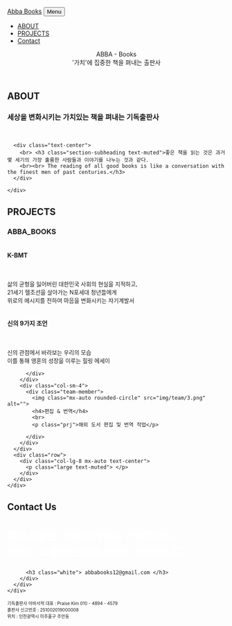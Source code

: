 <!DOCTYPE html>
<html lang="en">

<head>

  <meta charset="utf-8">
  <meta name="viewport" content="width=device-width, initial-scale=1, shrink-to-fit=no">
  <meta name="description" content="">
  <meta name="author" content="">

  <style type="text/css">
	.white{  font-size: 25px; color: white;	}
	.foot{  font-size: 10px; color: ;	}
	.prj{  font-size: 13px; color: ;	}
	.about-img { margin-left: auto; margin-right: auto; display: block; }
	</style>

  <title>도서출판 아바서적</title>

  <!-- Bootstrap core CSS -->
  <link href="vendor/bootstrap/css/bootstrap.min.css" rel="stylesheet">

  <!-- Custom fonts for this template -->
  <link href="vendor/fontawesome-free/css/all.min.css" rel="stylesheet" type="text/css">
  <link href="https://fonts.googleapis.com/css?family=Montserrat:400,700" rel="stylesheet" type="text/css">
  <link href='https://fonts.googleapis.com/css?family=Kaushan+Script' rel='stylesheet' type='text/css'>
  <link href='https://fonts.googleapis.com/css?family=Droid+Serif:400,700,400italic,700italic' rel='stylesheet' type='text/css'>
  <link href='https://fonts.googleapis.com/css?family=Roboto+Slab:400,100,300,700' rel='stylesheet' type='text/css'>

  <!-- Custom styles for this template -->
  <link href="css/agency.min.css" rel="stylesheet">

</head>

<body id="page-top">

  <!-- Navigation -->
  <nav class="navbar navbar-expand-lg navbar-dark fixed-top" id="mainNav">
    <div class="container">
      <a class="navbar-brand js-scroll-trigger" href="#page-top">Abba Books</a>
      <button class="navbar-toggler navbar-toggler-right" type="button" data-toggle="collapse" data-target="#navbarResponsive" aria-controls="navbarResponsive" aria-expanded="false" aria-label="Toggle navigation">
        Menu
        <i class="fas fa-bars"></i>
      </button>
      <div class="collapse navbar-collapse" id="navbarResponsive">
        <ul class="navbar-nav text-uppercase ml-auto">
         <!-- <li class="nav-item">
            <a class="nav-link js-scroll-trigger" href="#services">Services</a>
          </li> -->
          <li class="nav-item">
            <a class="nav-link js-scroll-trigger" href="#portfolio">ABOUT</a>
          </li>
          <li class="nav-item">
            <a class="nav-link js-scroll-trigger" href="#team">PROJECTS</a>
          </li>
          <li class="nav-item">
            <a class="nav-link js-scroll-trigger" href="#contact">Contact</a>
          </li>
        </ul>
      </div>
    </div>
  </nav>

  <!-- Header -->
  <header class="masthead">
    <div class="container">
      <div class="intro-text">
        <div class="intro-lead-in">ABBA - Books</div>
        <!-- <div> <h3 class="section-subheading text-muted">출판 / 편집 / 번역 / 제작 </h3> </div> -->
		<div class="intro-lead-in">'가치'에 집중한 책을 펴내는 출판사</div>
        <!-- <div class="intro-heading text-uppercase">It's Nice To Meet You</div> -->
        <!-- <a class="btn btn-primary btn-xl text-uppercase js-scroll-trigger" href="#services">Tell Me More</a> -->
      </div>
    </div>
  </header>


  <!-- Services -->
  <!-- <section class="page-section" id="services">
    <div class="container">
      <div class="row">
        <div class="col-lg-12 text-center">
          <h2 class="section-heading text-uppercase">Services</h2>
          <h3 class="section-subheading text-muted">Lorem ipsum dolor sit amet consectetur.</h3>
        </div>
      </div>
      <div class="row text-center">
        <div class="col-md-4">
          <span class="fa-stack fa-4x">
            <i class="fas fa-circle fa-stack-2x text-primary"></i>
            <i class="fas fa-shopping-cart fa-stack-1x fa-inverse"></i>
          </span>
          <h4 class="service-heading">E-Commerce</h4>
          <p class="text-muted">Lorem ipsum dolor sit amet, consectetur adipisicing elit. Minima maxime quam architecto quo inventore harum ex magni, dicta impedit.</p>
        </div>
        <div class="col-md-4">
          <span class="fa-stack fa-4x">
            <i class="fas fa-circle fa-stack-2x text-primary"></i>
            <i class="fas fa-laptop fa-stack-1x fa-inverse"></i>
          </span>
          <h4 class="service-heading">Responsive Design</h4>
          <p class="text-muted">Lorem ipsum dolor sit amet, consectetur adipisicing elit. Minima maxime quam architecto quo inventore harum ex magni, dicta impedit.</p>
        </div>
        <div class="col-md-4">
          <span class="fa-stack fa-4x">
            <i class="fas fa-circle fa-stack-2x text-primary"></i>
            <i class="fas fa-lock fa-stack-1x fa-inverse"></i>
          </span>
          <h4 class="service-heading">Web Security</h4>
          <p class="text-muted">Lorem ipsum dolor sit amet, consectetur adipisicing elit. Minima maxime quam architecto quo inventore harum ex magni, dicta impedit.</p>
        </div>
      </div>
    </div>
  </section> -->


  <!-- Portfolio Grid -->
  <section class="bg-light page-section" id="portfolio">
    <div class="container">
      <div class="row">
        <div class="col-lg-12 text-center">
          <h2 class="section-heading text-uppercase">ABOUT</h2>
          <h3 class="section-subheading text-muted">세상을 변화시키는 가치있는 책을 펴내는 기독출판사</h3>
        </div>
      </div>
   <!--   <div class="row">
        <div class="col-md-4 col-sm-6 portfolio-item">
	  	 <img class="img-fluid mx-auto" src="img/portfolio/q1.jpg" width="250px"> 
		<img class="img-fluid " src="img/portfolio/q1.jpg" width="250px" height="250px">
		<img class="img-fluid " src="img/portfolio/q2.jpg" width="250px" height="250px">
		<img class="img-fluid " src="img/portfolio/q3.jpg" width="250px" height="250px">
		<img class="img-fluid " src="img/portfolio/q4.jpg" width="250px" height="250px"> <br>
		</div>
	  </div> -->
          <div class="team-member">
            <img class="mx-auto rounded-circle" src="img/portfolio/q1.jpg" alt="">
            <img class="mx-auto rounded-circle" src="img/portfolio/q2.jpg" alt="">
            <img class="mx-auto rounded-circle" src="img/portfolio/q3.jpg" alt="">
            <img class="mx-auto rounded-circle" src="img/portfolio/q4.jpg" alt="">
		  </div>


	  <div class="text-center">
		<br> <h3 class="section-subheading text-muted">좋은 책을 읽는 것은 과거 몇 세기의 가장 훌륭한 사람들과 이야기를 나누는 것과 같다. 
		<br><br> The reading of all good books is like a conversation with the finest men of past centuries.</h3>
	  </div>
      
    </div>
  </section>

  <!-- About --> <!--
  <section class="page-section" id="about">
    <div class="container">
      <div class="row">
        <div class="col-lg-12 text-center">
          <h2 class="section-heading text-uppercase">About</h2>
          <h3 class="section-subheading text-muted">Lorem ipsum dolor sit amet consectetur.</h3>
        </div>
      </div>
      <div class="row">
        <div class="col-lg-12">
          <ul class="timeline">
            <li>
              <div class="timeline-image">
                <img class="rounded-circle img-fluid" src="img/about/1.jpg" alt="">
              </div>
              <div class="timeline-panel">
                <div class="timeline-heading">
                  <h4>2009-2011</h4>
                  <h4 class="subheading">Our Humble Beginnings</h4>
                </div>
                <div class="timeline-body">
                  <p class="text-muted">Lorem ipsum dolor sit amet, consectetur adipisicing elit. Sunt ut voluptatum eius sapiente, totam reiciendis temporibus qui quibusdam, recusandae sit vero unde, sed, incidunt et ea quo dolore laudantium consectetur!</p>
                </div>
              </div>
            </li>
            <li class="timeline-inverted">
              <div class="timeline-image">
                <img class="rounded-circle img-fluid" src="img/about/2.jpg" alt="">
              </div>
              <div class="timeline-panel">
                <div class="timeline-heading">
                  <h4>March 2011</h4>
                  <h4 class="subheading">An Agency is Born</h4>
                </div>
                <div class="timeline-body">
                  <p class="text-muted">Lorem ipsum dolor sit amet, consectetur adipisicing elit. Sunt ut voluptatum eius sapiente, totam reiciendis temporibus qui quibusdam, recusandae sit vero unde, sed, incidunt et ea quo dolore laudantium consectetur!</p>
                </div>
              </div>
            </li>
            <li>
              <div class="timeline-image">
                <img class="rounded-circle img-fluid" src="img/about/3.jpg" alt="">
              </div>
              <div class="timeline-panel">
                <div class="timeline-heading">
                  <h4>December 2012</h4>
                  <h4 class="subheading">Transition to Full Service</h4>
                </div>
                <div class="timeline-body">
                  <p class="text-muted">Lorem ipsum dolor sit amet, consectetur adipisicing elit. Sunt ut voluptatum eius sapiente, totam reiciendis temporibus qui quibusdam, recusandae sit vero unde, sed, incidunt et ea quo dolore laudantium consectetur!</p>
                </div>
              </div>
            </li>
            <li class="timeline-inverted">
              <div class="timeline-image">
                <img class="rounded-circle img-fluid" src="img/about/4.jpg" alt="">
              </div>
              <div class="timeline-panel">
                <div class="timeline-heading">
                  <h4>July 2014</h4>
                  <h4 class="subheading">Phase Two Expansion</h4>
                </div>
                <div class="timeline-body">
                  <p class="text-muted">Lorem ipsum dolor sit amet, consectetur adipisicing elit. Sunt ut voluptatum eius sapiente, totam reiciendis temporibus qui quibusdam, recusandae sit vero unde, sed, incidunt et ea quo dolore laudantium consectetur!</p>
                </div>
              </div>
            </li>
            <li class="timeline-inverted">
              <div class="timeline-image">
                <h4>Be Part
                  <br>Of Our
                  <br>Story!</h4>
              </div>
            </li>
          </ul>
        </div>
      </div>
    </div>
  </section> -->

  <!-- Team -->
  <section class="bg-light page-section" id="team">
    <div class="container">
      <div class="row">
        <div class="col-lg-12 text-center">
          <h2 class="section-heading text-uppercase">PROJECTS</h2>
          <h3 class="section-subheading text-muted">ABBA_BOOKS</h3>
        </div>
      </div>
      <div class="row">
        <div class="col-sm-4">
          <div class="team-member">
            <img class="mx-auto rounded-circle" src="img/team/1.png" alt="">
            <h4>K-BMT</h4> 
			<br>
            <p class="prj">삶의 균형을 잃어버린 대한민국 사회의 현실을 지적하고, <br>
						   21세기 헬조선을 살아가는 N포세대 청년들에게 <br>
						   위로의 메시지를 전하여 마음을 변화시키는 자기계발서
			</p> 
          </div>
        </div>
        <div class="col-sm-4">
          <div class="team-member">
            <img class="mx-auto rounded-circle" src="img/team/2.png" alt="">
            <h4>신의 9가지 조언</h4>
            <br>
            <p class="prj">신의 관점에서 바라보는 우리의 모습 <br>
						   이를 통해 영혼의 성장을 이루는 힐링 에세이
			</p>

          </div>
        </div>
        <div class="col-sm-4">
          <div class="team-member">
            <img class="mx-auto rounded-circle" src="img/team/3.png" alt="">
            <h4>편집 & 번역</h4>
			<br>
            <p class="prj">해외 도서 편집 및 번역 작업</p>

          </div>
        </div>
      </div>
      <div class="row">
        <div class="col-lg-8 mx-auto text-center">
          <p class="large text-muted"> </p>
        </div>
      </div>
    </div>
  </section>


  <!-- Contact -->
  <section class="page-section" id="contact">
    <div class="container">
      <div class="row">
        <div class="col-lg-12 text-center">
          <h2 class="section-heading text-uppercase">Contact Us</h2>
          <h3 class=" white">문의사항은 아래 이메일로 연락주세요. <br> 
													언제나 소통하는 아바서적이 되겠습니다.</h3>
													
		  <h3 class="white"> abbabooks12@gmail.com </h3>
        </div>
      </div>
    </div>
  </section>

  <!-- Footer -->
  <footer class="footer">
    <div class="container">
      <div class="" align="left">
        <div class="col-md-4">
          <span class="foot">기독출판사 아바서적 대표 : Praise Kim 010 - 4894 - 4579
							 <br> 출판사 신고번호 : 251002019000008
							 <br> 위치 : 인천광역시 미추홀구 주안동
		  </span>
        </div>
        
 <!--       <div class="col-md-4">
          <ul class="list-inline quicklinks">
            <li class="list-inline-item">
              <a href="#">Privacy Policy</a>
            </li>
            <li class="list-inline-item">
              <a href="#">Terms of Use</a>
            </li>
          </ul>
        </div>
      </div>
    </div> -->
  </footer>


  <!-- Bootstrap core JavaScript -->
  <script src="vendor/jquery/jquery.min.js"></script>
  <script src="vendor/bootstrap/js/bootstrap.bundle.min.js"></script>

  <!-- Plugin JavaScript -->
  <script src="vendor/jquery-easing/jquery.easing.min.js"></script>

  <!-- Contact form JavaScript -->
  <script src="js/jqBootstrapValidation.js"></script>
  <script src="js/contact_me.js"></script>

  <!-- Custom scripts for this template -->
  <script src="js/agency.min.js"></script>

</body>

</html>
